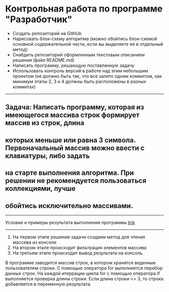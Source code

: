 # Контрольная работа по программе "Разработчик"

* Создать репозиторий на GitHub
* Нарисовать блок-схему алгоритма (можно обойтись блок-схемой основной содержательной части,
 если вы выделяете ее в отдельный метод) 
* Снабдить репозиторий оформленным текстовым описанием решения (файл README.md)
* Написать программу, решающую поставленную задачу
* Использовать контроль версий в работе над этим небольшим проектом (не должно быть так,
что все залито одним коммитом, как минимум этапы 2, 3 и 4 должны быть расположены в разных коммитах)

---

## Задача: Написать программу, которая из имеющегося массива строк формирует массив из строк, длина 
## которых меньше или равна 3 символа. Первоначальный массив можно ввести с клавиатуры, либо задать 
## на старте выполнения алгоритма. При решении не рекомендуется пользоваться коллекциями, лучше
## обойтись исключительно массивами.
---

Условие и примеры результата выполнения программы [link](https://gbcdn.mrgcdn.ru/uploads/asset/3699309/attachment/7ddba9ad1f1c3d9b9f681c5fe93ee91f.png)

---

1. На первом этапе решения задачи создаем метод для чтения массива из консоли
2. На втором этапе происходит фильтрация элементов массива
3. На третьем этапе происходит вывод результата на консоль

В программе заводится массив строк, в котором хранятся веденные пользователем строки. С помощью оператора for выполняется перебор данных строк. На каждой итеррации цикла for с помощью оператора if выполняется проверка длины строки. Если длина строки <= 3, то строка добавляется в переменную результата.